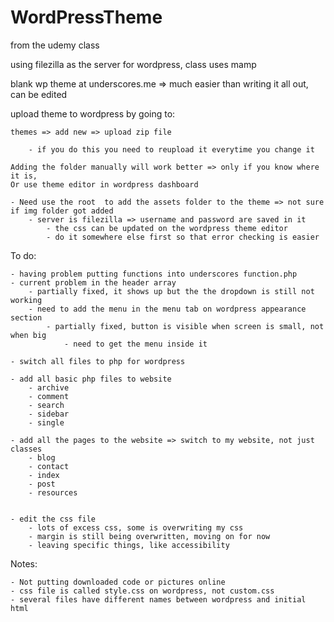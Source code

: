 # WordPressTheme

from the udemy class

using filezilla as the server for wordpress, class uses mamp

blank wp theme at underscores.me
	 => much easier than writing it all out, can be edited 

upload theme to wordpress by going to:

	themes => add new => upload zip file
	
		- if you do this you need to reupload it everytime you change it
		
	Adding the folder manually will work better => only if you know where it is, 
	Or use theme editor in wordpress dashboard
	
	- Need use the root  to add the assets folder to the theme => not sure if img folder got added
		- server is filezilla => username and password are saved in it
			- the css can be updated on the wordpress theme editor
			- do it somewhere else first so that error checking is easier

To do: 
	

	- having problem putting functions into underscores function.php
	- current problem in the header array 
		- partially fixed, it shows up but the the dropdown is still not working
		- need to add the menu in the menu tab on wordpress appearance section
			- partially fixed, button is visible when screen is small, not when big
				- need to get the menu inside it
				
	- switch all files to php for wordpress
	
	- add all basic php files to website
		- archive
		- comment
		- search
		- sidebar
		- single
	
	- add all the pages to the website => switch to my website, not just classes
		- blog
		- contact
		- index
		- post
		- resources
	
	
	- edit the css file
		- lots of excess css, some is overwriting my css
		- margin is still being overwritten, moving on for now
		- leaving specific things, like accessibility
		

Notes:

	- Not putting downloaded code or pictures online
	- css file is called style.css on wordpress, not custom.css
	- several files have different names between wordpress and initial html
